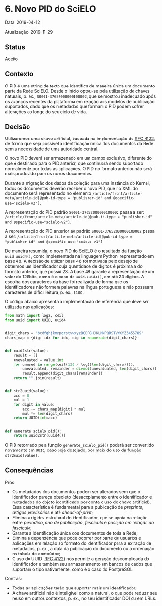 # 6. Novo PID do SciELO

Data: 2019-04-12

Atualização: 2019-11-29

## Status

Aceito

## Contexto

O PID é uma string de texto que identifica de maneira única um documento parte
da Rede SciELO. Desde o início optou-se pela utilização de chaves naturais, p. ex.,
`S0001-37652000000100002`, que se mostrou inadequado após os avanços recentes 
da plataforma em relação aos modelos de publicação suportados, dado que os metadados
que formam o PID podem sofrer alterações ao longo do seu ciclo de vida.


## Decisão

Utilizaremos uma chave artificial, baseada na implementação do
[RFC 4122](http://tools.ietf.org/html/rfc4122.html), de forma que seja possível
a identificação única dos documentos da Rede sem a necessidade de uma autoridade
central.

O novo PID deverá ser armazenado em um campo exclusivo, diferente do que
é destinado para o PID anterior, que continuará sendo suportado normalmente por
todas as aplicações. O PID no formato anterior não será mais produzido para os novos
documentos.

Durante a migração dos dados da coleção para uma instância do Kernel, todos
os documentos deverão receber o novo PID, que no XML do documento será
representado no elemento
`/article/front/article-meta/article-id[@pub-id-type = "publisher-id" and @specific-use="scielo-v3"]`.

A representação do PID padrão `S0001-37652000000100002` passa a ser:
`/article/front/article-meta/article-id[@pub-id-type = "publisher-id" and @specific-use="scielo-v2"]`.

A representação do PID anterior ao padrão `S0001-37652000000100002` passa a ser:
`/article/front/article-meta/article-id[@pub-id-type = "publisher-id" and @specific-use="scielo-v1"]`.

De maneira resumida, o novo PID do SciELO é o resultado da função
`uuid.uuid4()`, como implementada na linguagem Python, representado em base 48.
A decisão de utilizar base 48 foi motivada pelo desejo de obtermos um identificador
cuja quantidade de dígitos é próxima a do formato anterior, que possui 23. A 
base 48 garante a representação de um valor de 128bits, como é o caso do 
`uuid.uuid4()`, em até 23 dígitos. A escolha dos caracteres da base foi realizada
de forma que os identificadores não formem palavras na língua portuguesa
e não possuam caracteres de difícil leitura, p. ex., `l10O`.

O código abaixo apresenta a implementação de referência que deve ser utilizada
nas aplicações:

```python
from math import log2, ceil
from uuid import UUID, uuid4


digit_chars = "bcdfghjkmnpqrstvwxyzBCDFGHJKLMNPQRSTVWXYZ3456789"
chars_map = {dig: idx for idx, dig in enumerate(digit_chars)}


def uuid2str(value):
    result = []
    unevaluated = value.int
    for unused in range(ceil(128 / log2(len(digit_chars)))):
        unevaluated, remainder = divmod(unevaluated, len(digit_chars))
        result.append(digit_chars[remainder])
    return "".join(result)


def str2uuid(value):
    acc = 0
    mul = 1
    for digit in value:
        acc += chars_map[digit] * mul
        mul *= len(digit_chars)
    return UUID(int=acc)


def generate_scielo_pid():
    return uuid2str(uuid4())
```

O PID retornado pela função `generate_scielo_pid()` poderá ser convertido
novamente em `UUID`, caso seja desejado, por meio do uso da função
`str2uuid(value)`.


## Consequências


Prós:
* Os metadados dos documentos podem ser alterados sem que o identificador pareça
  obsoleto (desacoplamento entre o identificador e metadados do objeto identificado
  por conta o uso de chave artificial). Essa característica é fundamental para
  a publicação de *preprints*, *artigos provisórios* e até *ahead-of-print*;
* Elimina a rigidez estrutural do identificador, que se apoia na relação entre
  *periódico*, *ano de publicação*, *fascículo* e *posição em relação ao fascículo*;
* Garante a identificação única dos documentos de toda a Rede;
* Elimina a dependência que pode ocorrer por parte de usuários e aplicações
  em relação ao formato do identificador para a extração de metadados, p. ex.,
  a data da publicação do documento ou a ordenação na tabela de conteúdos;
* O uso do UUID ([RFC 4122](http://tools.ietf.org/html/rfc4122.html)) nos
  permite a geração descomplicada do identificador e também seu armazenamento em
  bancos de dados que suportam o tipo nativamente, como é o caso do
  [PostgreSQL](https://www.postgresql.org/docs/9.1/datatype-uuid.html).

Contras:
* Todas as aplicações terão que suportar mais um identificador;
* A chave artificial não é inteligível como a natural, o que pode reduzir seu
  reuso em outros contextos, p. ex., no seu identificador DOI ou em URLs.
